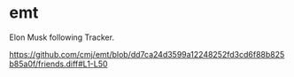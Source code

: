 # emt
Elon Musk following Tracker.

https://github.com/cmj/emt/blob/dd7ca24d3599a12248252fd3cd6f88b825b85a0f/friends.diff#L1-L50
